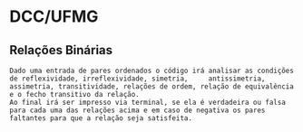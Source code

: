 # DCC/UFMG

## Relações Binárias

    Dado uma entrada de pares ordenados o código irá analisar as condições de reflexividade, irreflexividade, simetria,     antissimetria, assimetria, transitividade, relações de ordem, relação de equivalência e o fecho transitivo da relação.
    Ao final irá ser impresso via terminal, se ela é verdadeira ou falsa para cada uma das relações acima e em caso de negativa os pares faltantes para que a relação seja satisfeita.
